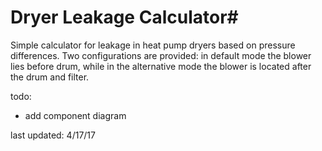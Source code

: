 # Dryer Leakage Calculator#

Simple calculator for leakage in heat pump dryers based on pressure differences. Two configurations are provided: in default mode the blower lies before drum, while in the alternative mode the blower is located after the drum and filter.

todo:

* add component diagram


last updated: 4/17/17